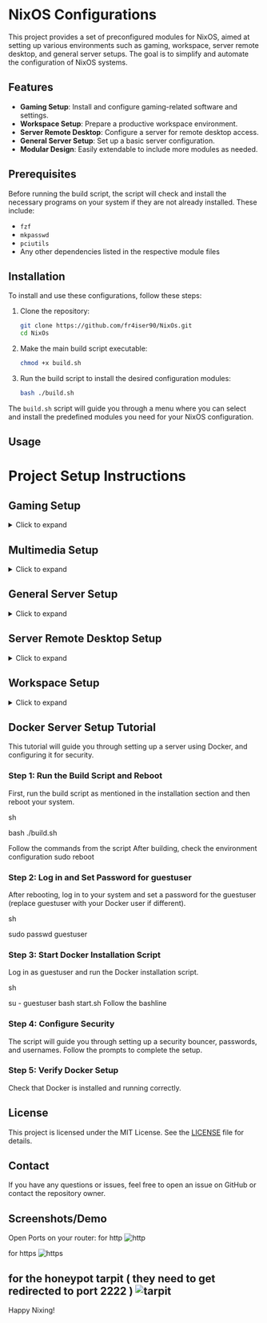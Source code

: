 # NixOS Configurations

This project provides a set of preconfigured modules for NixOS, aimed at setting up various environments such as gaming, workspace, server remote desktop, and general server setups. The goal is to simplify and automate the configuration of NixOS systems.

## Features

- **Gaming Setup**: Install and configure gaming-related software and settings.
- **Workspace Setup**: Prepare a productive workspace environment.
- **Server Remote Desktop**: Configure a server for remote desktop access.
- **General Server Setup**: Set up a basic server configuration.
- **Modular Design**: Easily extendable to include more modules as needed.

## Prerequisites

Before running the build script, the script will check and install the necessary programs on your system if they are not already installed. These include:

- `fzf`
- `mkpasswd`
- `pciutils`
- Any other dependencies listed in the respective module files

## Installation

To install and use these configurations, follow these steps:

1. Clone the repository:

    ```sh
    git clone https://github.com/fr4iser90/NixOs.git
    cd NixOs
    ```

2. Make the main build script executable:

    ```sh
    chmod +x build.sh
    ```

3. Run the build script to install the desired configuration modules:

    ```sh
    bash ./build.sh
    ```

The `build.sh` script will guide you through a menu where you can select and install the predefined modules you need for your NixOS configuration.

## Usage

# Project Setup Instructions

## Gaming Setup
<details>
  <summary>Click to expand</summary>
  
  File: `/etc/nixos/modules/packages/setup/gaming.nix`

  Includes:
  - `lsof`
  - `git`
  - `wget`
  - `tree`
  - `firefox`
  - `vlc`
  - `fish`
  - `alacritty`
  - `lutris`
  - `wine`
  - `winetricks`
  - `wineWowPackages.full`
  - `discord`
  - `bitwarden-cli`
  - `owncloud-client`
  - `plex`
  - `ffmpeg`
  
</details>

## Multimedia Setup
<details>
  <summary>Click to expand</summary>
  
  File: `/etc/nixos/modules/packages/setup/multimedia.nix`

  Includes:
  - `lsof`
  - `git`
  - `wget`
  - `tree`
  - `firefox`
  - `vlc`
  - `fish`
  - `alacritty`
  - `plex`
  - `kodi`
  - `rhythmbox`
  - `clementine`
  - `spotify`
  
</details>

## General Server Setup
<details>
  <summary>Click to expand</summary>
  
  Docker:
  - `ReverseProxy = traefik`
  - `security = crowdsec`
  - `DockerManagement = portainer`
  - `passwordManager = bitwarden`
  - `honeypot = tarpit`
  - `VPN = wireguard`
  - `URLManagement = YOURLS`
  - `Cloud = owncloud`
  - `dashboard = organizr`
  - `mediaServer = plex`
  - `adblocker = pihole`
  - `dockerUpdater = watchtower`
  
  File: `/etc/nixos/modules/packages/setup/server.nix`

  Includes:
  - `lsof`
  - `git`
  - `wget`
  - `tree`
  - `konsole`
  - `htop`
  - `tmux`
  - `screen`
  - `nmap`
  - `ncdu`
  - `iperf3`
  - `ethtool`
  - `openssh`
  - `fail2ban`
  - `iptables`
  - `tcpdump`
  - `rsync`
  - `curl`
  - `nginx`
  - `mariadb`
  - `redis`
  - `memcached`
  - `php`
  - `python3`
  - `nodejs`
  - `docker`
  - `podman`
  - `kubernetes`
  - `virt-manager`
  - `qemu`
  - `rsnapshot`
  - `borgbackup`
  
</details>


## Server Remote Desktop Setup
<details>
  <summary>Click to expand</summary>
  
  File: `/etc/nixos/modules/packages/setup/serverRemoteDesktop.nix`

  Includes:
  - `lsof`
  - `git`
  - `wget`
  - `tree`
  - `konsole`
  - `htop`
  - `tmux`
  - `screen`
  - `nettools`
  - `nmap`
  - `ncdu`
  - `iperf3`
  - `ethtool`
  - `openssh`
  - `fail2ban`
  - `iptables`
  - `tcpdump`
  - `rsync`
  - `curl`
  - `firefox`
  - `vlc`
  - `weston`
  - `x11vnc`
  - ...
  
</details>

## Workspace Setup
<details>
  <summary>Click to expand</summary>
  
  File: `/etc/nixos/modules/packages/setup/workspace.nix`

  Includes:
  - `discord`
  - `lsof`
  - `git`
  - `wget`
  - `tree`
  - `firefox`
  - `vlc`
  - `fish`
  - `alacritty`
  - `vscode`
  - `clion`
  - `qtcreator`
  - `geany`
  - `eclipse`
  - `monodevelop`
  - `android-studio`
  - `kate`
  - `emacs`
  - `vim`
  - `neovim`
  - `docker`
  - `kubectl`
  - `terraform`
  - `ansible`
  - `vagrant`
  - `heroku`
  - `awscli`
  - `gdb`
  - `cmake`
  - `bazel`
  - `maven`
  - `gradle`
  - `nodejs`
  - `yarn`
  - `kitty`
  - `python3`
  - `jellyfin-media-player`
  - `owncloud-client`
  - `ruby`
  - `go`
  - `rustup`
  - `php`
  - `perl`
  - `elixir`
  - `racket`
  - `julia`
  - `sbcl`
  - `lua`
  - `plex`
  - `slack`
  - `zoom-us`
  - `mattermost-desktop`
  - `telegram-desktop`
  - `signal-desktop`
  - `thunderbird`
  - `remmina`
  
</details>



## Docker Server Setup Tutorial

This tutorial will guide you through setting up a server using Docker, and configuring it for security.
### Step 1: Run the Build Script and Reboot

First, run the build script as mentioned in the installation section and then reboot your system.

sh

bash ./build.sh

Follow the commands from the script
After building, check the environment configuration
sudo reboot

###  Step 2: Log in and Set Password for guestuser

After rebooting, log in to your system and set a password for the guestuser (replace guestuser with your Docker user if different).

sh

sudo passwd guestuser

### Step 3: Start Docker Installation Script

Log in as guestuser and run the Docker installation script.

sh

su - guestuser
bash start.sh
Follow the bashline

###  Step 4: Configure Security

The script will guide you through setting up a security bouncer, passwords, and usernames. Follow the prompts to complete the setup.
###  Step 5: Verify Docker Setup

Check that Docker is installed and running correctly.

## License

This project is licensed under the MIT License. See the [LICENSE](./LICENSE) file for details.

## Contact

If you have any questions or issues, feel free to open an issue on GitHub or contact the repository owner.

## Screenshots/Demo

Open Ports on your router:
for http
![http](images/http.png)

for https
![https](images/https.png)

for the honeypot tarpit ( they need to get redirected to port 2222 )
![tarpit](images/tarpit.png)
---

Happy Nixing!

